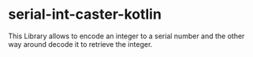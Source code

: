 # serial-int-caster-kotlin

This Library allows to encode an integer to a serial number and the other way around decode it to retrieve the integer.

